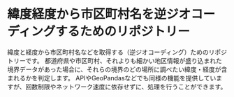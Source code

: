 # 緯度経度から市区町村名を逆ジオコーディングするためのリポジトリー

緯度と経度から市区町村名などを取得する（逆ジオコーディング）ためのリポジトリーです。
都道府県や市区町村、それよりも細かい地区情報が盛り込まれた境界データがあった場合に、それらの境界のどの場所に調べたい緯度・経度が含まれるかを判定します。
APIやGeoPandasなどでも同様の機能を提供していますが、回数制限やネットワーク速度に依存せずに、処理を行うことができます。

